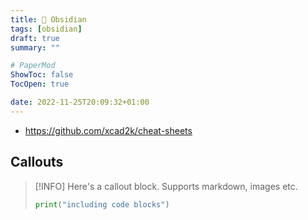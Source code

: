 ```yaml
---
title: 🌂 Obsidian
tags: [obsidian]
draft: true
summary: ""

# PaperMod
ShowToc: false
TocOpen: true

date: 2022-11-25T20:09:32+01:00
---
```


- https://github.com/xcad2k/cheat-sheets

## Callouts

> [!INFO]
Here's a callout block. Supports markdown, images etc. 
>```python
> print("including code blocks")
> ``` 

